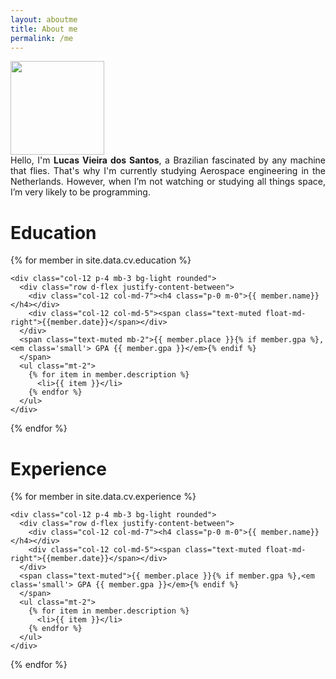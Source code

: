 ```yaml
---
layout: aboutme
title: About me
permalink: /me
---
```


<div class="container">
  
  <div class="row d-flex justify-content-center">
    <div class="col-12  p-0 " >
      <div class='row d-flex justify-content-center mt-2'>
        <img src="/assets/images/me.jpg" alt=""  class="profile_pic" style="width:150px;height: 150px">
      </div>
    </div>
  </div>
  
   
  <div class="row mt-3 d-flex justify-content-center">
    <div class="col-12 col-md-6 p-0" >
      <div class='row d-flex justify-content-around px-5 mx-1'>
        <a  href="https://github.com/iamlucassantos" title="GitHub" target="\_blank"><i class="fa fa-github fa-lg" aria-hidden="true"></i></a>
        <a  href="https://www.linkedin.com/in/lucasvsantos/" title="LinkedIn" target="\_blank" ><i class="fa fa-linkedin fa-lg" aria-hidden="true"></i></a>
        <a  href="mailto:lucas6eng@gmail.com" title="Email" target="\_blank" ><i class="fa fa-envelope fa-lg" aria-hidden="true"></i></a>
        <a  href="{{ site.url }}/download/LucasSantosCV.pdf" title="Resume" target="\_blank"><i class="fa fa-paperclip fa-lg" aria-hidden="true"></i></a>
      </div>
    </div>
  </div>
</div>

  <div class="row mt-3 d-flex justify-content-center">
    <div class="col-12 " style=' text-align: justify;' >
      Hello, I'm <b>Lucas Vieira dos Santos</b>, a Brazilian fascinated by any machine that flies. That's why I'm currently studying Aerospace engineering in the Netherlands. However, when I’m not watching or studying all things space, I’m very likely to be programming.
      <!-- With Python, my go-to language, I've worked on many types of projects, such as engineering design, game development, and the creation of web applications. At the moment, I’m focusing on data science and how to use Python for Machine Learning. -->
    </div>
  </div>


<div class="container pt-4 mt-4">
<h1>Education</h1>

{% for member in site.data.cv.education %}

    <div class="col-12 p-4 mb-3 bg-light rounded">
      <div class="row d-flex justify-content-between">
        <div class="col-12 col-md-7"><h4 class="p-0 m-0">{{ member.name}}</h4></div>
        <div class="col-12 col-md-5"><span class="text-muted float-md-right">{{member.date}}</span></div>
      </div>
      <span class="text-muted mb-2">{{ member.place }}{% if member.gpa %},<em class='small'> GPA {{ member.gpa }}</em>{% endif %}
      </span>
      <ul class="mt-2">
        {% for item in member.description %}
          <li>{{ item }}</li>
        {% endfor %}
      </ul>
    </div>

{% endfor %}

</div>
<div class="container mt-4">
    <h1>Experience</h1>
{% for member in site.data.cv.experience %}

    <div class="col-12 p-4 mb-3 bg-light rounded">
      <div class="row d-flex justify-content-between">
        <div class="col-12 col-md-7"><h4 class="p-0 m-0">{{ member.name}}</h4></div>
        <div class="col-12 col-md-5"><span class="text-muted float-md-right">{{member.date}}</span></div>
      </div>
      <span class="text-muted">{{ member.place }}{% if member.gpa %},<em class='small'> GPA {{ member.gpa }}</em>{% endif %}
      </span>
      <ul class="mt-2">
        {% for item in member.description %}
          <li>{{ item }}</li>
        {% endfor %}
      </ul>
    </div>

{% endfor %}

</div>
